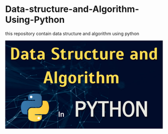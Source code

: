 # Data-structure-and-Algorithm-Using-Python
this repository contain data structure and algorithm using python

![Introduction](Static/img/Intro.jpg?raw=true)


